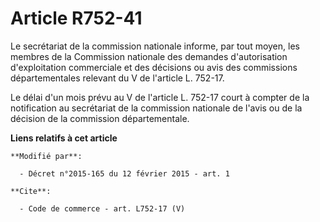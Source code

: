 # Article R752-41

Le secrétariat de la commission nationale informe, par tout moyen, les membres de la Commission nationale des demandes
d'autorisation d'exploitation commerciale et des décisions ou avis des commissions départementales relevant du V de l'article
L. 752-17.

Le délai d'un mois prévu au V de l'article L. 752-17 court à compter de la notification au secrétariat de la commission
nationale de l'avis ou de la décision de la commission départementale.

**Liens relatifs à cet article**

	**Modifié par**:

	  - Décret n°2015-165 du 12 février 2015 - art. 1

	**Cite**:

	  - Code de commerce - art. L752-17 (V)
